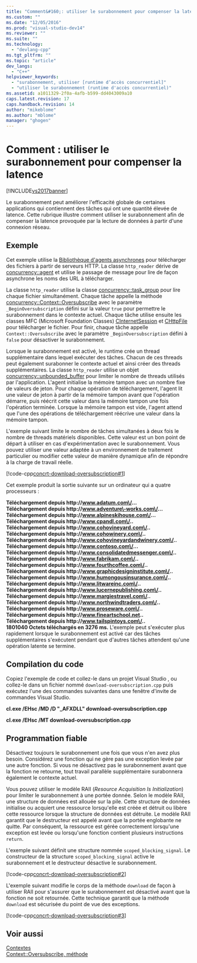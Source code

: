 ```yaml
---
title: "Comment&#160;: utiliser le surabonnement pour compenser la latence | Microsoft Docs"
ms.custom: ""
ms.date: "12/05/2016"
ms.prod: "visual-studio-dev14"
ms.reviewer: ""
ms.suite: ""
ms.technology: 
  - "devlang-cpp"
ms.tgt_pltfrm: ""
ms.topic: "article"
dev_langs: 
  - "C++"
helpviewer_keywords: 
  - "surabonnement, utiliser [runtime d’accès concurrentiel]"
  - "utiliser le surabonnement (runtime d'accès concurrentiel)"
ms.assetid: a1011329-2f0a-4afb-b599-dd4043009a10
caps.latest.revision: 17
caps.handback.revision: 14
author: "mikeblome"
ms.author: "mblome"
manager: "ghogen"
---
```

# Comment&#160;: utiliser le surabonnement pour compenser la latence
[!INCLUDE[vs2017banner](../../assembler/inline/includes/vs2017banner.md)]

Le surabonnement peut améliorer l'efficacité globale de certaines applications qui contiennent des tâches qui ont une quantité élevée de latence.  Cette rubrique illustre comment utiliser le surabonnement afin de compenser la latence provoquée par la lecture de données à partir d'une connexion réseau.  
  
## Exemple  
 Cet exemple utilise la [Bibliothèque d'agents asynchrones](../../parallel/concrt/asynchronous-agents-library.md) pour télécharger des fichiers à partir de serveurs HTTP.  La classe `http_reader` dérive de [concurrency::agent](../../parallel/concrt/reference/agent-class.md) et utilise le passage de message pour lire de façon asynchrone les noms des URL à télécharger.  
  
 La classe `http_reader` utilise la classe [concurrency::task\_group](../Topic/task_group%20Class.md) pour lire chaque fichier simultanément.  Chaque tâche appelle la méthode [concurrency::Context::Oversubscribe](../Topic/Context::Oversubscribe%20Method.md) avec le paramètre `_BeginOversubscription` défini sur la valeur `true` pour permettre le surabonnement dans le contexte actuel.  Chaque tâche utilise ensuite les classes MFC \(Microsoft Foundation Classes\) [CInternetSession](../../mfc/reference/cinternetsession-class.md) et [CHttpFile](../../mfc/reference/chttpfile-class.md) pour télécharger le fichier.  Pour finir, chaque tâche appelle `Context::Oversubscribe` avec le paramètre `_BeginOversubscription` défini à `false` pour désactiver le surabonnement.  
  
 Lorsque le surabonnement est activé, le runtime crée un thread supplémentaire dans lequel exécuter des tâches.  Chacun de ces threads peut également surabonner le contexte actuel et ainsi créer des threads supplémentaires.  La classe `http_reader` utilise un objet [concurrency::unbounded\_buffer](../Topic/unbounded_buffer%20Class.md) pour limiter le nombre de threads utilisés par l'application.  L'agent initialise la mémoire tampon avec un nombre fixe de valeurs de jeton.  Pour chaque opération de téléchargement, l'agent lit une valeur de jeton à partir de la mémoire tampon avant que l'opération démarre, puis réécrit cette valeur dans la mémoire tampon une fois l'opération terminée.  Lorsque la mémoire tampon est vide, l'agent attend que l'une des opérations de téléchargement réécrive une valeur dans la mémoire tampon.  
  
 L'exemple suivant limite le nombre de tâches simultanées à deux fois le nombre de threads matériels disponibles.  Cette valeur est un bon point de départ à utiliser en cas d'expérimentation avec le surabonnement.  Vous pouvez utiliser une valeur adaptée à un environnement de traitement particulier ou modifier cette valeur de manière dynamique afin de répondre à la charge de travail réelle.  
  
 [!code-cpp[concrt-download-oversubscription#1](../../parallel/concrt/codesnippet/CPP/how-to-use-oversubscription-to-offset-latency_1.cpp)]  
  
 Cet exemple produit la sortie suivante sur un ordinateur qui a quatre processeurs :  
  
  **Téléchargement depuis http:\/\/www.adatum.com\/...**  
**Téléchargement depuis http:\/\/www.adventure\-works.com\/...**  
**Téléchargement depuis http:\/\/www.alpineskihouse.com\/...**  
**Téléchargement depuis http:\/\/www.cpandl.com\/..**  
**Téléchargement depuis http:\/\/www.cohovineyard.com\/..**  
**Téléchargement depuis http:\/\/www.cohowinery.com\/..**  
**Téléchargement depuis http:\/\/www.cohovineyardandwinery.com\/..**  
**Téléchargement depuis http:\/\/www.contoso.com\/...**  
**Téléchargement depuis http:\/\/www.consolidatedmessenger.com\/..**  
**Téléchargement depuis http:\/\/www.fabrikam.com\/..**  
**Téléchargement depuis http:\/\/www.fourthcoffee.com\/..**  
**Téléchargement depuis http:\/\/www.graphicdesigninstitute.com\/..**  
**Téléchargement depuis http:\/\/www.humongousinsurance.com\/..**  
**Téléchargement depuis http:\/\/www.litwareinc.com\/..**  
**Téléchargement depuis http:\/\/www.lucernepublishing.com\/..**  
**Téléchargement depuis http:\/\/www.margiestravel.com\/..**  
**Téléchargement depuis http:\/\/www.northwindtraders.com\/..**  
**Téléchargement depuis http:\/\/www.proseware.com\/..**  
**Téléchargement depuis http:\/\/www.fineartschool.net..**  
**Téléchargement depuis http:\/\/www.tailspintoys.com\/..**  
**1801040 Octets téléchargés en 3276 ms.** L'exemple peut s'exécuter plus rapidement lorsque le surabonnement est activé car des tâches supplémentaires s'exécutent pendant que d'autres tâches attendent qu'une opération latente se termine.  
  
## Compilation du code  
 Copiez l'exemple de code et collez\-le dans un projet Visual Studio , ou collez\-le dans un fichier nommé `download-oversubscription.cpp` puis exécutez l'une des commandes suivantes dans une fenêtre d'invite de commandes Visual Studio.  
  
 **cl.exe \/EHsc \/MD \/D "\_AFXDLL" download\-oversubscription.cpp**  
  
 **cl.exe \/EHsc \/MT download\-oversubscription.cpp**  
  
## Programmation fiable  
 Désactivez toujours le surabonnement une fois que vous n'en avez plus besoin.  Considérez une fonction qui ne gère pas une exception levée par une autre fonction.  Si vous ne désactivez pas le surabonnement avant que la fonction ne retourne, tout travail parallèle supplémentaire surabonnera également le contexte actuel.  
  
 Vous pouvez utiliser le modèle RAII \(*Resource Acquisition Is Initialization*\) pour limiter le surabonnement à une portée donnée.  Selon le modèle RAII, une structure de données est allouée sur la pile.  Cette structure de données initialise ou acquiert une ressource lorsqu'elle est créée et détruit ou libère cette ressource lorsque la structure de données est détruite.  Le modèle RAII garantit que le destructeur est appelé avant que la portée englobante ne quitte.  Par conséquent, la ressource est gérée correctement lorsqu'une exception est levée ou lorsqu'une fonction contient plusieurs instructions `return`.  
  
 L'exemple suivant définit une structure nommée `scoped_blocking_signal`.  Le constructeur de la structure `scoped_blocking_signal` active le surabonnement et le destructeur désactive le surabonnement.  
  
 [!code-cpp[concrt-download-oversubscription#2](../../parallel/concrt/codesnippet/CPP/how-to-use-oversubscription-to-offset-latency_2.cpp)]  
  
 L'exemple suivant modifie le corps de la méthode `download` de façon à utiliser RAII pour s'assurer que le surabonnement est désactivé avant que la fonction ne soit retournée.  Cette technique garantit que la méthode `download` est sécurisée du point de vue des exceptions.  
  
 [!code-cpp[concrt-download-oversubscription#3](../../parallel/concrt/codesnippet/CPP/how-to-use-oversubscription-to-offset-latency_3.cpp)]  
  
## Voir aussi  
 [Contextes](../../parallel/concrt/contexts.md)   
 [Context::Oversubscribe, méthode](../Topic/Context::Oversubscribe%20Method.md)
